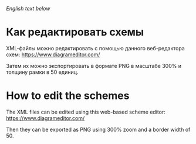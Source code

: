 *English text below*

# Как редактировать схемы
XML-файлы можно редактировать с помощью данного веб-редактора схем:
https://www.diagrameditor.com/

Затем их можно экспортировать в формате PNG в масштабе 300% и толщину рамки в 50 единиц.

# How to edit the schemes
The XML files can be edited using this web-based scheme editor:
https://www.diagrameditor.com/

Then they can be exported as PNG using 300% zoom and a border width of 50.
